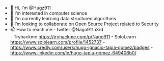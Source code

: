 - 👋 Hi, I’m @Hugz911
- 👀 I’m interested in computer science
- 🌱 I’m currently learning data structured algorithms
- 💞️ I’m looking to collaborate on  Open Source Project related to Security
- 📫 How to reach me 
      - twitter @Nago911n3rd  
      - Tryhackme https://tryhackme.com/p/Nago911
      - SoloLearn https://www.sololearn.com/profile/1452737
      - https://www.credly.com/users/hugo-ignacio-tapia-gomez/badges
      - https://www.linkedin.com/in/hugo-tapia-gómez-649406b0/

<!---
Hugz911/Hugz911 is a ✨ special ✨ repository because its `README.md` (this file) appears on your GitHub profile.
You can click the Preview link to take a look at your changes.
--->
